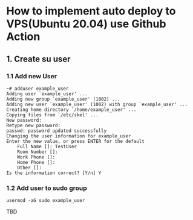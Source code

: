 # How to implement auto deploy to VPS(Ubuntu 20.04) use Github Action

## 1. Create su user

### 1.1 Add new User

```
~# adduser example_user
Adding user `example_user' ...
Adding new group `example_user' (1002) ...
Adding new user `example_user' (1002) with group `example_user' ...
Creating home directory `/home/example_user' ...
Copying files from `/etc/skel' ...
New password: 
Retype new password: 
passwd: password updated successfully
Changing the user information for example_user
Enter the new value, or press ENTER for the default
	Full Name []: TestUser
	Room Number []: 
	Work Phone []: 
	Home Phone []: 
	Other []: 
Is the information correct? [Y/n] Y
```

### 1.2 Add user to sudo group

```
usermod -aG sudo example_user
```

TBD
